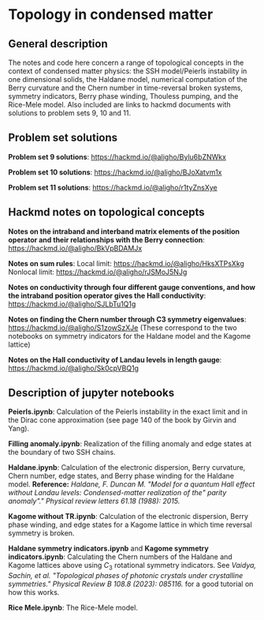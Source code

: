 # Topology in condensed matter 

## General description 

The notes and code here concern a range of topological concepts in the context of condensed matter physics: the SSH model/Peierls instability in one dimensional solids, the Haldane model, 
numerical computation of the Berry curvature and the Chern number in time-reversal broken systems, symmetry indicators, Berry phase winding, Thouless pumping, and the Rice-Mele model. 
Also included are links to hackmd documents with solutions to problem sets 9, 10 and 11.

## Problem set solutions
  **Problem set 9 solutions**:
    https://hackmd.io/@aligho/Bylu6bZNWkx
  
  **Problem set 10 solutions**:
    https://hackmd.io/@aligho/BJoXatvm1x
  
  **Problem set 11 solutions**:
    https://hackmd.io/@aligho/r1tyZnsXye

## Hackmd notes on topological concepts
  **Notes on the intraband and interband matrix elements of the position operator and their relationships with the Berry connection**:
    https://hackmd.io/@aligho/BkVpBDAMJx
  
  **Notes on sum rules**:
    Local limit: https://hackmd.io/@aligho/HksXTPsXkg
    Nonlocal limit: https://hackmd.io/@aligho/rJSMoJ5NJg
  
  **Notes on conductivity through four different gauge conventions, and how the intraband position operator gives the Hall conductivity**:
    https://hackmd.io/@aligho/SJLbTu1Q1g
  
  **Notes on finding the Chern number through C3 symmetry eigenvalues**:
    https://hackmd.io/@aligho/S1zowSzXJe (These correspond to the two notebooks on symmetry indicators for the Haldane model and the Kagome lattice)
  
  **Notes on the Hall conductivity of Landau levels in length gauge**: 
    https://hackmd.io/@aligho/Sk0cpVBQ1g

## Description of jupyter notebooks
  **Peierls.ipynb**: Calculation of the Peierls instability in the exact limit and in the Dirac cone approximation (see page 140 of the book by Girvin and Yang). 
  
  **Filling anomaly.ipynb**: Realization of the filling anomaly and edge states at the boundary of two SSH chains. 
  
  **Haldane.ipynb**: Calculation of the electronic dispersion, Berry curvature, Chern number, edge states, and Berry phase winding for the Haldane model.
  **Reference:** *Haldane, F. Duncan M. "Model for a quantum Hall effect without Landau levels: Condensed-matter realization of the" parity anomaly"." Physical review letters 61.18 (1988): 2015.*

  **Kagome without TR.ipynb**: Calculation of the electronic dispersion, Berry phase winding, and edge states for a Kagome lattice in which time reversal symmetry is broken. 

  **Haldane symmetry indicators.ipynb** and **Kagome symmetry indicators.ipynb**: Calculating the Chern numbers of the Haldane and Kagome lattices above using $C_3$ rotational symmetry indicators.
  See *Vaidya, Sachin, et al. "Topological phases of photonic crystals under crystalline symmetries." Physical Review B 108.8 (2023): 085116.* for a good tutorial on how this works. 

  **Rice Mele.ipynb**: The Rice-Mele model. 


